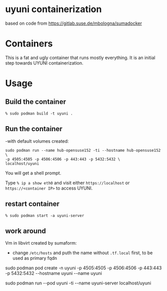 # uyuni containerization

based on code from https://gitlab.suse.de/mbologna/sumadocker

# Containers

This is a fat and ugly container that runs mostly everything. It is an initial step towards UYUNI containerization.

# Usage

## Build the container

`% sudo podman build -t uyuni .`

## Run the container

-with default volumes created:

```
sudo podman run --name hub-opensuse152 -ti --hostname hub-opensuse152 \
-p 4505:4505 -p 4506:4506 -p 443:443 -p 5432:5432 \
localhost/uyuni
```
You will get a shell prompt.

Type `% ip a show eth0` and visit either `https://localhost` or `https://<container IP>` to access UYUNI.

## restart container

`% sudo podman start -a uyuni-server`

## work around

Vm in libvirt created by sumaform:
  - change `/etc/hosts` and puth the name without `.tf.local` first, to be used as primary fqdn


sudo podman pod create -n uyuni -p 4505:4505 -p 4506:4506 -p 443:443 -p 5432:5432 --hostname uyuni  --name uyuni

sudo podman run --pod uyuni -ti --name uyuni-server localhost/uyuni
